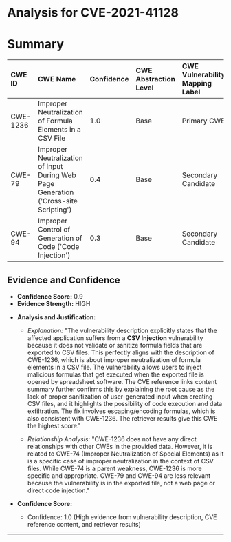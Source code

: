 # Analysis for CVE-2021-41128

# Summary
| CWE ID    | CWE Name                                                                      | Confidence | CWE Abstraction Level | CWE Vulnerability Mapping Label | CWE-Vulnerability Mapping Notes |
| :--------- | :---------------------------------------------------------------------------- | :--------- | :-------------------- | :------------------------------ | :------------------------------ |
| CWE-1236  | Improper Neutralization of Formula Elements in a CSV File                   | 1.0        | Base                  | Primary CWE                     | Allowed                       |
| CWE-79    | Improper Neutralization of Input During Web Page Generation ('Cross-site Scripting') | 0.4        | Base                  | Secondary Candidate             | Allowed                       |
| CWE-94    | Improper Control of Generation of Code ('Code Injection')                     | 0.3        | Base                  | Secondary Candidate             | Allowed-with-Review           |

## Evidence and Confidence

*   **Confidence Score:** 0.9
*   **Evidence Strength:** HIGH

- **Analysis and Justification:**  
  - *Explanation:* "The vulnerability description explicitly states that the affected application suffers from a **CSV Injection** vulnerability because it does not validate or sanitize formula fields that are exported to CSV files. This perfectly aligns with the description of CWE-1236, which is about improper neutralization of formula elements in a CSV file. The vulnerability allows users to inject malicious formulas that get executed when the exported file is opened by spreadsheet software. The CVE reference links content summary further confirms this by explaining the root cause as the lack of proper sanitization of user-generated input when creating CSV files, and it highlights the possibility of code execution and data exfiltration. The fix involves escaping/encoding formulas, which is also consistent with CWE-1236. The retriever results give this CWE the highest score."
  
  - *Relationship Analysis:* "CWE-1236 does not have any direct relationships with other CWEs in the provided data. However, it is related to CWE-74 (Improper Neutralization of Special Elements) as it is a specific case of improper neutralization in the context of CSV files. While CWE-74 is a parent weakness, CWE-1236 is more specific and appropriate. CWE-79 and CWE-94 are less relevant because the vulnerability is in the exported file, not a web page or direct code injection."

- **Confidence Score:**  
  - Confidence: 1.0 (High evidence from vulnerability description, CVE reference content, and retriever results)

---